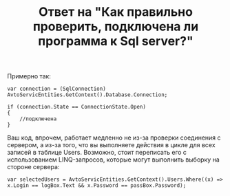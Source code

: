 ﻿---
title: "Ответ на \"Как правильно проверить, подключена ли программа к Sql server?\""
se.owner.user_id: 240512
se.owner.display_name: "MSDN.WhiteKnight"
se.owner.link: "https://ru.stackoverflow.com/users/240512/msdn-whiteknight"
se.answer_id: 1253878
se.question_id: 1253677
se.post_type: answer
se.is_accepted: True
---
<p>Примерно так:</p>

<pre><code>var connection = (SqlConnection) AvtoServicEntities.GetContext().Database.Connection;

if (connection.State == ConnectionState.Open)
{
    //подключена
}
</code></pre>
<p>Ваш код, впрочем, работает медленно не из-за проверки соединения с сервером, а из-за того, что вы выполняете действия в цикле для всех записей в таблице Users. Возможно, стоит переписать его с использованием LINQ-запросов, которые могут выполнить выборку на стороне сервера:</p>

<pre><code>var selectedUsers = AvtoServicEntities.GetContext().Users.Where((x) =&gt; x.Login == logBox.Text &amp;&amp; x.Password == passBox.Password);
</code></pre>
